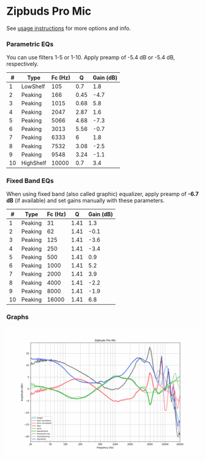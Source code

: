 # Zipbuds Pro Mic
See [usage instructions](https://github.com/jaakkopasanen/AutoEq#usage) for more options and info.

### Parametric EQs
You can use filters 1-5 or 1-10. Apply preamp of -5.4 dB or -5.4 dB, respectively.

|   # | Type      |   Fc (Hz) |    Q |   Gain (dB) |
|-----|-----------|-----------|------|-------------|
|   1 | LowShelf  |       105 | 0.7  |         1.8 |
|   2 | Peaking   |       166 | 0.45 |        -4.7 |
|   3 | Peaking   |      1015 | 0.68 |         5.8 |
|   4 | Peaking   |      2047 | 2.87 |         1.6 |
|   5 | Peaking   |      5066 | 4.68 |        -7.3 |
|   6 | Peaking   |      3013 | 5.56 |        -0.7 |
|   7 | Peaking   |      6333 | 6    |         1.8 |
|   8 | Peaking   |      7532 | 3.08 |        -2.5 |
|   9 | Peaking   |      9548 | 3.24 |        -1.1 |
|  10 | HighShelf |     10000 | 0.7  |         3.4 |

### Fixed Band EQs
When using fixed band (also called graphic) equalizer, apply preamp of **-6.7 dB** (if available) and set gains manually with these parameters.

|   # | Type    |   Fc (Hz) |    Q |   Gain (dB) |
|-----|---------|-----------|------|-------------|
|   1 | Peaking |        31 | 1.41 |         1.3 |
|   2 | Peaking |        62 | 1.41 |        -0.1 |
|   3 | Peaking |       125 | 1.41 |        -3.6 |
|   4 | Peaking |       250 | 1.41 |        -3.4 |
|   5 | Peaking |       500 | 1.41 |         0.9 |
|   6 | Peaking |      1000 | 1.41 |         5.2 |
|   7 | Peaking |      2000 | 1.41 |         3.9 |
|   8 | Peaking |      4000 | 1.41 |        -2.2 |
|   9 | Peaking |      8000 | 1.41 |        -1.9 |
|  10 | Peaking |     16000 | 1.41 |         6.8 |

### Graphs
![](./Zipbuds%20Pro%20Mic.png)
